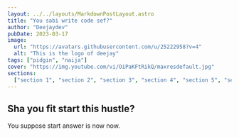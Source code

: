 ```yaml
---
layout: ../../layouts/MarkdownPostLayout.astro
title: "You sabi write code sef?"
author: "Deejaydev"
pubDate: 2023-03-17
image:
  url: "https://avatars.githubusercontent.com/u/25222958?v=4"
  alt: "This is the logo of deejay"
tags: ["pidgin", "naija"]
cover: "https://img.youtube.com/vi/OiPaKFtRikQ/maxresdefault.jpg"
sections:
  ["section 1", "section 2", "section 3", "section 4", "section 5", "section 6"]
---
```


## Sha you fit start this hustle?

You suppose start answer is now now.
